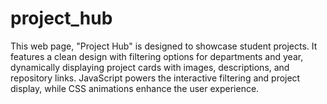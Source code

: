 # project_hub
This web page, "Project Hub" is designed to showcase student projects. It features a clean design with filtering options for departments and year, dynamically displaying project cards with images, descriptions, and repository links. JavaScript powers the interactive filtering and project display, while CSS animations enhance the user experience.
